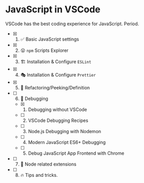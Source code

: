 # JavaScript in VSCode

VSCode has the best coding experience for JavaScript. Period.

- [x] 1. ✅ Basic JavaScript settings
- [x] 2. 😮 `npm` Scripts Explorer
- [x] 3. 🏗️ Installation & Configure `ESLint`
- [x] 4. 🎭 Installation & Configure `Prettier`
- [x] 5. 🤔 Refactoring/Peeking/Definition
- [ ] 6. 🌟 Debugging
    - [x] 1. Debugging without VSCode
    - [ ] 2. VSCode Debugging Recipes
    - [ ] 3. Node.js Debugging with Nodemon
    - [ ] 4. Modern JavaScript ES6+ Debugging
    - [ ] 5. Debug JavaScript App Frontend with Chrome
- [ ] 7. 🤖 Node related extensions
- [ ] 8. 🔥 Tips and tricks.
